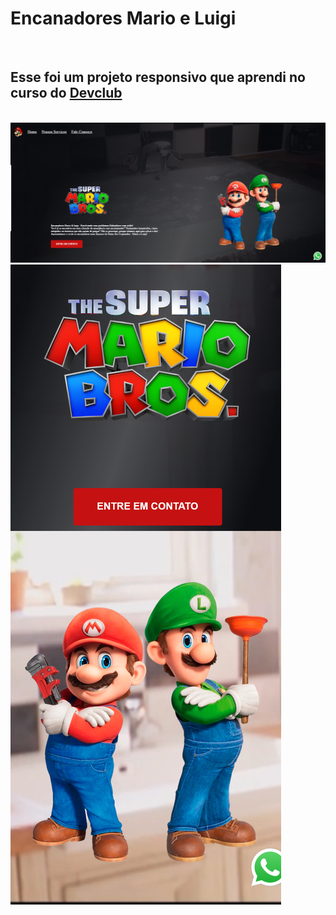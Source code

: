 <h1>Encanadores Mario e  Luigi</h1>
<br>

<h2>Esse foi um projeto responsivo que aprendi no curso do <a href="https://rodolfomori.com.br/devclub">Devclub</a></h2>
<br>
<img src="https://github.com/joseroberto91/1-Projeto-Mario-Luigi/blob/wario/img/desktop.png?raw=true">
<br>
<img src="https://raw.githubusercontent.com/joseroberto91/1-Projeto-Mario-Luigi/b0c2535235cccbe4201315700d036744ce3dd538/img/mobile%202.png">
